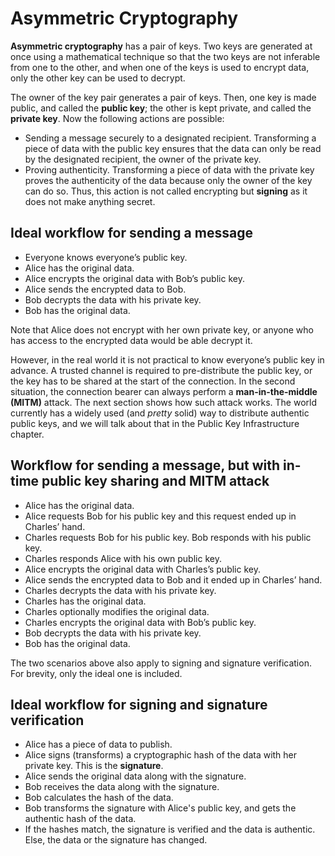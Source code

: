 # Asymmetric Cryptography

**Asymmetric cryptography** has a pair of keys. Two keys are generated at once using a mathematical technique so that the two keys are not inferable from one to the other, and when one of the keys is used to encrypt data, only the other key can be used to decrypt.

The owner of the key pair generates a pair of keys. Then, one key is made public, and called the **public key**; the other is kept private, and called the **private key**. Now the following actions are possible:

- Sending a message securely to a designated recipient. Transforming a piece of data with the public key ensures that the data can only be read by the designated recipient, the owner of the private key.
- Proving authenticity. Transforming a piece of data with the private key proves the authenticity of the data because only the owner of the key can do so. Thus, this action is not called encrypting but **signing** as it does not make anything secret.

## Ideal workflow for sending a message

- Everyone knows everyone’s public key.
- Alice has the original data.
- Alice encrypts the original data with Bob’s public key.
- Alice sends the encrypted data to Bob.
- Bob decrypts the data with his private key.
- Bob has the original data.

Note that Alice does not encrypt with her own private key, or anyone who has access to the encrypted data would be able decrypt it.

However, in the real world it is not practical to know everyone’s public key in advance. A trusted channel is required to pre-distribute the public key, or the key has to be shared at the start of the connection. In the second situation, the connection bearer can always perform a **man-in-the-middle (MITM)** attack. The next section shows how such attack works. The world currently has a widely used (and *pretty* solid) way to distribute authentic public keys, and we will talk about that in the Public Key Infrastructure chapter.

## Workflow for sending a message, but with in-time public key sharing and MITM attack

- Alice has the original data.
- Alice requests Bob for his public key and this request ended up in Charles’ hand.
- Charles requests Bob for his public key. Bob responds with his public key.
- Charles responds Alice with his own public key.
- Alice encrypts the original data with Charles’s public key.
- Alice sends the encrypted data to Bob and it ended up in Charles’ hand.
- Charles decrypts the data with his private key.
- Charles has the original data.
- Charles optionally modifies the original data.
- Charles encrypts the original data with Bob’s public key.
- Bob decrypts the data with his private key.
- Bob has the original data.

The two scenarios above also apply to signing and signature verification. For brevity, only the ideal one is included.

## Ideal workflow for signing and signature verification

- Alice has a piece of data to publish.
- Alice signs (transforms) a cryptographic hash of the data with her private key. This is the **signature**.
- Alice sends the original data along with the signature.
- Bob receives the data along with the signature.
- Bob calculates the hash of the data.
- Bob transforms the signature with Alice's public key, and gets the authentic hash of the data.
- If the hashes match, the signature is verified and the data is authentic. Else, the data or the signature has changed.
